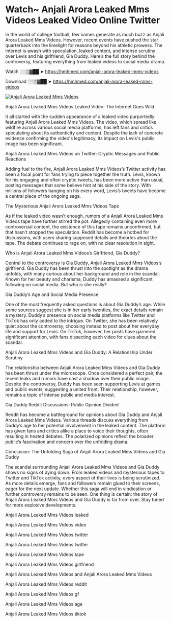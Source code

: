 # Watch~ Anjali Arora Leaked Mms Videos Leaked Video Online Twitter

In the world of college football, few names generate as much buzz as Anjali Arora Leaked Mms Videos. However, recent events have pushed the star quarterback into the limelight for reasons beyond his athletic prowess. The internet is awash with speculation, leaked content, and intense scrutiny over Levis and his girlfriend, Gia Duddy. Here’s the full story behind the controversy, featuring everything from leaked videos to social media drama.

Watch ░░▒▓██ ➤ https://hmhmed.com/anjali-arora-leaked-mms-videos

Download ░░▒▓██ ➤ https://hmhmed.com/anjali-arora-leaked-mms-videos

[![Anjali Arora Leaked Mms Videos](https://i.imgur.com/dJHk4Zq.gif)](https://hmhmed.com/anjali-arora-leaked-mms-videos)

Anjali Arora Leaked Mms Videos Leaked Video: The Internet Goes Wild

It all started with the sudden appearance of a leaked video purportedly featuring Anjali Arora Leaked Mms Videos. The video, which spread like wildfire across various social media platforms, has left fans and critics speculating about its authenticity and content. Despite the lack of concrete evidence confirming the video's legitimacy, its impact on Levis's public image has been significant.

Anjali Arora Leaked Mms Videos on Twitter: Cryptic Messages and Public Reactions

Adding fuel to the fire, Anjali Arora Leaked Mms Videos’s Twitter activity has been a focal point for fans trying to piece together the truth. Levis, known for his engaging and often cryptic tweets, has been more active than usual, posting messages that some believe hint at his side of the story. With millions of followers hanging on his every word, Levis’s tweets have become a central piece of the ongoing saga.

The Mysterious Anjali Arora Leaked Mms Videos Tape

As if the leaked video wasn’t enough, rumors of a Anjali Arora Leaked Mms Videos tape have further stirred the pot. Allegedly containing even more controversial content, the existence of this tape remains unconfirmed, but that hasn’t stopped the speculation. Reddit has become a hotbed for discussions, with users sharing supposed details and theories about the tape. The debate continues to rage on, with no clear resolution in sight.

Who is Anjali Arora Leaked Mms Videos’s Girlfriend, Gia Duddy?

Central to the controversy is Gia Duddy, Anjali Arora Leaked Mms Videos’s girlfriend. Gia Duddy has been thrust into the spotlight as the drama unfolds, with many curious about her background and role in the scandal. Known for her beauty and charisma, Duddy has amassed a significant following on social media. But who is she really?

Gia Duddy’s Age and Social Media Presence

One of the most frequently asked questions is about Gia Duddy’s age. While some sources suggest she is in her early twenties, the exact details remain a mystery. Duddy’s presence on social media platforms like Twitter and TikTok has only added to the intrigue. On Twitter, she has been relatively quiet about the controversy, choosing instead to post about her everyday life and support for Levis. On TikTok, however, her posts have garnered significant attention, with fans dissecting each video for clues about the scandal.

Anjali Arora Leaked Mms Videos and Gia Duddy: A Relationship Under Scrutiny

The relationship between Anjali Arora Leaked Mms Videos and Gia Duddy has been thrust under the microscope. Once considered a perfect pair, the recent leaks and rumors have cast a shadow over their public image. Despite the controversy, Duddy has been seen supporting Levis at games and public events, suggesting a united front. Their relationship, however, remains a topic of intense public and media interest.

Gia Duddy Reddit Discussions: Public Opinion Divided

Reddit has become a battleground for opinions about Gia Duddy and Anjali Arora Leaked Mms Videos. Various threads discuss everything from Duddy’s age to her potential involvement in the leaked content. The platform has given fans and critics alike a place to voice their thoughts, often resulting in heated debates. The polarized opinions reflect the broader public’s fascination and concern over the unfolding drama.

Conclusion: The Unfolding Saga of Anjali Arora Leaked Mms Videos and Gia Duddy

The scandal surrounding Anjali Arora Leaked Mms Videos and Gia Duddy shows no signs of dying down. From leaked videos and mysterious tapes to Twitter and TikTok activity, every aspect of their lives is being scrutinized. As more details emerge, fans and followers remain glued to their screens, eager for the next update. Whether this saga will end in vindication or further controversy remains to be seen. One thing is certain: the story of Anjali Arora Leaked Mms Videos and Gia Duddy is far from over. Stay tuned for more explosive developments.

Anjali Arora Leaked Mms Videos leaked

Anjali Arora Leaked Mms Videos video

Anjali Arora Leaked Mms Videos twitter

Anjali Arora Leaked Mms Videos twitter

Anjali Arora Leaked Mms Videos tape

Anjali Arora Leaked Mms Videos girlfriend

Anjali Arora Leaked Mms Videos and Anjali Arora Leaked Mms Videos

Anjali Arora Leaked Mms Videos reddit

Anjali Arora Leaked Mms Videos gf

Anjali Arora Leaked Mms Videos age

Anjali Arora Leaked Mms Videos tiktok